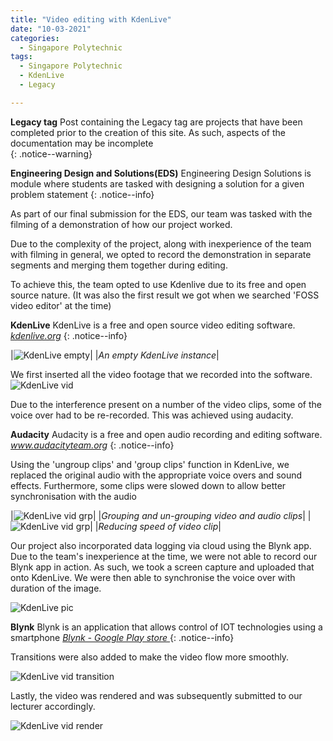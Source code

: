 ```yaml
---
title: "Video editing with KdenLive"
date: "10-03-2021"
categories:
  - Singapore Polytechnic
tags:
  - Singapore Polytechnic
  - KdenLive
  - Legacy

---
```


**Legacy tag** Post containing the Legacy tag are projects that have been completed prior to the creation of this site. As such, aspects of the documentation may be incomplete   
{: .notice--warning}

**Engineering Design and Solutions(EDS)** Engineering Design Solutions is module where students are tasked with designing a solution for a given problem statement
{: .notice--info}

As part of our final submission for the EDS, our team was tasked with the filming of a demonstration of how our project worked.

Due to the complexity of the project, along with inexperience of the team with filming in general, we opted to record the demonstration in separate segments and merging them together during editing. 

To achieve this, the team opted to use Kdenlive due to its free and open source nature. (It was also the first result we got when we searched 'FOSS video editor' at the time)

**KdenLive** KdenLive is a free and open source video editing software.
<cite><a href="https://kdenlive.org/en/about/">kdenlive.org</a></cite>
{: .notice--info}

|![KdenLive empty](/assets/images/2021-03-10-sp-kdenlive/Kden_blank.png)|
|<em>An empty KdenLive instance</em>|

We first inserted all the video footage that we recorded into the software.
![KdenLive vid](/assets/images/2021-03-10-sp-kdenlive/kden_vid_insert.png)

Due to the interference present on a number of the video clips, some of the voice over had to be re-recorded. This was achieved using audacity. 

**Audacity** Audacity is a free and open audio recording and editing software.
<cite><a href="https://www.audacityteam.org/">www.audacityteam.org</a></cite>
{: .notice--info}

Using the 'ungroup clips' and 'group clips' function in KdenLive, we replaced the original audio with the appropriate voice overs and sound effects. Furthermore, some clips were slowed down to allow better synchronisation with the audio

|![KdenLive vid grp](/assets/images/2021-03-10-sp-kdenlive/kden_vid_groups.png)|
|<em>Grouping and un-grouping video and audio clips</em>|
|![KdenLive vid grp](/assets/images/2021-03-10-sp-kdenlive/kden_vid_speed.png)|
|<em>Reducing speed of video clip</em>|

Our project also incorporated data logging via cloud using the Blynk app. Due to the team's inexperience at the time, we were not able to record our Blynk app in action. As such, we took a screen capture and uploaded that onto KdenLive. We were then able to synchronise the voice over with duration of the image.

![KdenLive pic](/assets/images/2021-03-10-sp-kdenlive/kden_pic_blynk.png)

**Blynk** Blynk is an application that allows control of IOT technologies using a smartphone
<cite><a href="https://play.google.com/store/apps/details?id=cc.blynk&hl=en&gl=US">Blynk - Google Play store </a>
</cite>
{: .notice--info}

Transitions were also added to make the video flow more smoothly.

![KdenLive vid transition](/assets/images/2021-03-10-sp-kdenlive/kden_vid_transition.png)

Lastly, the video was rendered and was subsequently submitted to our lecturer accordingly.

![KdenLive vid render](/assets/images/2021-03-10-sp-kdenlive/kden_vid_render.png)